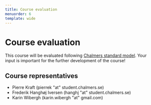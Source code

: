 ```yaml
---
title: Course evaluation
menuorder: 6
template: wide
---
```


Course evaluation
=================

This course will be evaluated following [Chalmers standard
model](https://student.portal.chalmers.se/en/chalmersstudies/courseinformation/courseevaluation/Pages/default.aspx).
Your input is important for the further development of the course!


Course representatives
----------------------

- Pierre Kraft (pierrek "at" student.chalmers.se)
- Frederik Hanghøj Iversen (hanghj "at" student.chalmers.se)
- Karin Wibergh (karin.wibergh "at" gmail.com)
